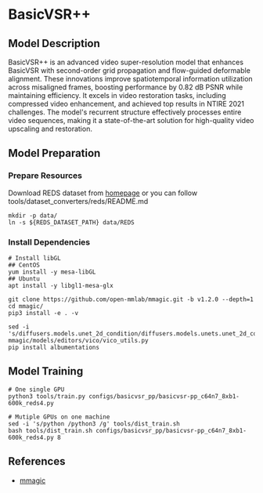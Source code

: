 # BasicVSR++

## Model Description

BasicVSR++ is an advanced video super-resolution model that enhances BasicVSR with second-order grid propagation and
flow-guided deformable alignment. These innovations improve spatiotemporal information utilization across misaligned
frames, boosting performance by 0.82 dB PSNR while maintaining efficiency. It excels in video restoration tasks,
including compressed video enhancement, and achieved top results in NTIRE 2021 challenges. The model's recurrent
structure effectively processes entire video sequences, making it a state-of-the-art solution for high-quality video
upscaling and restoration.

## Model Preparation

### Prepare Resources

Download REDS dataset from [homepage](https://seungjunnah.github.io/Datasets/reds.html) or you can follow
tools/dataset_converters/reds/README.md

```shell
mkdir -p data/
ln -s ${REDS_DATASET_PATH} data/REDS
```

### Install Dependencies

```shell
# Install libGL
## CentOS
yum install -y mesa-libGL
## Ubuntu
apt install -y libgl1-mesa-glx

git clone https://github.com/open-mmlab/mmagic.git -b v1.2.0 --depth=1
cd mmagic/
pip3 install -e . -v

sed -i 's/diffusers.models.unet_2d_condition/diffusers.models.unets.unet_2d_condition/g' mmagic/models/editors/vico/vico_utils.py
pip install albumentations
```

## Model Training

```shell
# One single GPU
python3 tools/train.py configs/basicvsr_pp/basicvsr-pp_c64n7_8xb1-600k_reds4.py

# Mutiple GPUs on one machine
sed -i 's/python /python3 /g' tools/dist_train.sh
bash tools/dist_train.sh configs/basicvsr_pp/basicvsr-pp_c64n7_8xb1-600k_reds4.py 8
```

## References

- [mmagic](https://github.com/open-mmlab/mmagic)
